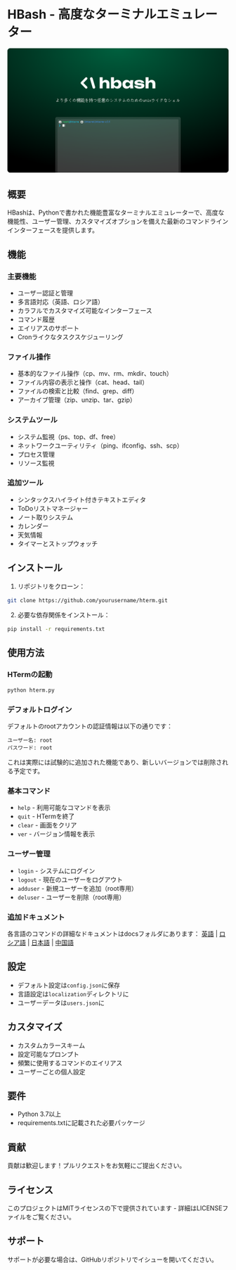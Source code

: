 # HBash - 高度なターミナルエミュレーター

![HBash ロゴ](https://github.com/hentai-team/hbash/blob/main/assets/hbash-splash-jp.png?raw=true)

## 概要
HBashは、Pythonで書かれた機能豊富なターミナルエミュレーターで、高度な機能性、ユーザー管理、カスタマイズオプションを備えた最新のコマンドラインインターフェースを提供します。

## 機能

### 主要機能
- ユーザー認証と管理
- 多言語対応（英語、ロシア語）
- カラフルでカスタマイズ可能なインターフェース
- コマンド履歴
- エイリアスのサポート
- Cronライクなタスクスケジューリング

### ファイル操作
- 基本的なファイル操作（cp、mv、rm、mkdir、touch）
- ファイル内容の表示と操作（cat、head、tail）
- ファイルの検索と比較（find、grep、diff）
- アーカイブ管理（zip、unzip、tar、gzip）

### システムツール
- システム監視（ps、top、df、free）
- ネットワークユーティリティ（ping、ifconfig、ssh、scp）
- プロセス管理
- リソース監視

### 追加ツール
- シンタックスハイライト付きテキストエディタ
- ToDoリストマネージャー
- ノート取りシステム
- カレンダー
- 天気情報
- タイマーとストップウォッチ

## インストール

1. リポジトリをクローン：
```bash
git clone https://github.com/yourusername/hterm.git
```

2. 必要な依存関係をインストール：
```bash
pip install -r requirements.txt
```

## 使用方法

### HTermの起動
```bash
python hterm.py
```

### デフォルトログイン
デフォルトのrootアカウントの認証情報は以下の通りです：
```bash
ユーザー名: root
パスワード: root
```
これは実際には試験的に追加された機能であり、新しいバージョンでは削除される予定です。

### 基本コマンド
- `help` - 利用可能なコマンドを表示
- `quit` - HTermを終了
- `clear` - 画面をクリア
- `ver` - バージョン情報を表示

### ユーザー管理
- `login` - システムにログイン
- `logout` - 現在のユーザーをログアウト
- `adduser` - 新規ユーザーを追加（root専用）
- `deluser` - ユーザーを削除（root専用）

### 追加ドキュメント

各言語のコマンドの詳細なドキュメントはdocsフォルダにあります：
[英語](https://github.com/hentai-team/hbash/blob/main/docs/commands-en.md) | [ロシア語](https://github.com/hentai-team/hbash/blob/main/docs/commands-ru.md) | [日本語](https://github.com/hentai-team/hbash/blob/main/docs/commands-jp.md) | [中国語](https://github.com/hentai-team/hbash/blob/main/docs/commands-ch.md)

## 設定
- デフォルト設定は`config.json`に保存
- 言語設定は`localization`ディレクトリに
- ユーザーデータは`users.json`に

## カスタマイズ
- カスタムカラースキーム
- 設定可能なプロンプト
- 頻繁に使用するコマンドのエイリアス
- ユーザーごとの個人設定

## 要件
- Python 3.7以上
- requirements.txtに記載された必要パッケージ

## 貢献
貢献は歓迎します！プルリクエストをお気軽にご提出ください。

## ライセンス
このプロジェクトはMITライセンスの下で提供されています - 詳細はLICENSEファイルをご覧ください。

## サポート
サポートが必要な場合は、GitHubリポジトリでイシューを開いてください。

